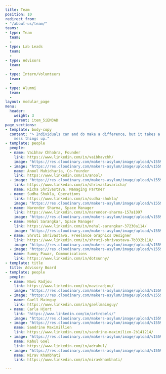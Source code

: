 ```yaml
---
title: Team
position: 10
redirect_from:
- "/about-us/team/"
teams:
- type: Team
  team:
  -
- type: Lab Leads
  team:
  -
- type: Advisors
  team:
  -
- type: Intern/Volunteers
  team:
  -
- type: Alumni
  team:
  -
layout: modular_page
menu:
  header:
    weight: 3
    parent: item_5iEM3AD
page_sections:
- template: body-copy
  content: "> Individuals can and do make a difference, but it takes a team to really
    mess things up."
- template: people
  people:
  - name: Vaibhav Chhabra, Founder
    link: https://www.linkedin.com/in/vaibhavchh/
    image: "https://res.cloudinary.com/makers-asylum/image/upload/v1559542981/0.jpg"
  - image: "https://res.cloudinary.com/makers-asylum/image/upload/v1559543751/Anool%20Mahidharia.jpg"
    name: Anool Mahidharia, Co-founder
    link: https://www.linkedin.com/in/anool/
  - image: "https://res.cloudinary.com/makers-asylum/image/upload/v1559544567/Richa%20Shrivastava.jpg"
    link: https://www.linkedin.com/in/shrivastavaricha/
    name: Richa Shrivastava, Managing Partner
  - name: Sudha Shukla, Operations
    link: https://www.linkedin.com/in/sudha-shukla/
    image: "https://res.cloudinary.com/makers-asylum/image/upload/v1559545250/Sudha%20Shukla.jpg"
  - name: Narender Sharma, Space Manager
    link: https://www.linkedin.com/in/narender-sharma-157a1097
    image: "https://res.cloudinary.com/makers-asylum/image/upload/v1559546719/Narender.jpg"
  - name: Nehal Sarangkar, Space Manager
    link: https://www.linkedin.com/in/nehal-sarangkar-37230a114/
    image: "https://res.cloudinary.com/makers-asylum/image/upload/v1559545314/Nehal%20Sarangkar.jpg"
  - name: Shruti Shrivastava, Freelance Graphics Designer
    link: https://www.linkedin.com/in/shruti-shrivastava-7b332b118/
    image: "https://res.cloudinary.com/makers-asylum/image/upload/v1559545170/Shruti%20Shrivastava.jpg"
  - image: "https://res.cloudinary.com/makers-asylum/image/upload/v1559545394/Sunny%20pawar.jpg"
    name: Sunny Pawar, Communications
    link: https://www.linkedin.com/in/dotsunny/
- template: title
  title: Advisory Board
- template: people
  people:
  - name: Navi Radjou
    link: https://www.linkedin.com/in/naviradjou/
    image: "https://res.cloudinary.com/makers-asylum/image/upload/v1559545546/Navi%20Radjou.jpg"
  - image: "https://res.cloudinary.com/makers-asylum/image/upload/v1559545631/Gaell%20Mainguy.jpg"
    name: Gaell Mainguy
    link: https://www.linkedin.com/in/gaellmainguy/
  - name: Carla Hjort
    link: "https://www.linkedin.com/in/artrebels/"
    image: "https://res.cloudinary.com/makers-asylum/image/upload/v1559545788/Carla.jpg"
  - image: "https://res.cloudinary.com/makers-asylum/image/upload/v1559545863/Sandrine.jpg"
    name: Sandrine Maximillien
    link: https://www.linkedin.com/in/sandrine-maximilien-2b141214/
  - image: "https://res.cloudinary.com/makers-asylum/image/upload/v1559545963/Rahul%20Goel.jpg"
    name: Rahul Goel
    link: https://www.linkedin.com/in/adrahul/
  - image: "https://res.cloudinary.com/makers-asylum/image/upload/v1559546032/Nirav%20Khambathi.jpg"
    name: Nirav Khambhati
    link: https://www.linkedin.com/in/niravkhambhati/

---
```

